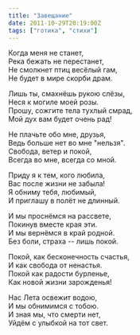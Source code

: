 ```yaml
---
title: "Завещание"
date: 2011-10-29T20:19:00Z
tags: ["готика", "стихи"]
---
```


Когда меня не станет,  
Река бежать не перестанет,  
Не смолкнет птиц весёлый гам,  
Не будет в мире скорби драм.

Лишь ты, смахнёшь рукою слёзы,  
Неся к могиле моей розы.  
Прошу, сожгите тела тухлый смрад,  
Мой дух вам будет очень рад!

Не плачьте обо мне, друзья,  
Ведь больше нет во мне "нельзя".  
Свобода, ветер и покой,  
Всегда во мне, всегда со мной.

Приду я к тем, кого любила,  
Вас после жизни не забыла!  
Я обниму тебя, любимый,  
И приглашу в полёт не длинный.

И мы проснёмся на рассвете,  
Покинув вместе края эти.  
И мы вернёмся в край родной.  
Без боли, страха -- лишь покой.

Покой, как бесконечность счастья,  
И как свобода от ненастья.  
Покой как радости бурленье,  
Как новой жизни зарожденья!

Нас Лета освежит водою,  
И мы обнимимся с тобою.  
И зная мы, что смерти нет,  
Уйдём с улыбкой на тот свет.


